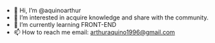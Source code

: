 - 👋 Hi, I’m @aquinoarthur
- 👀 I’m interested in acquire knowledge and share with the community.
- 🌱 I’m currently learning FRONT-END
- 📫 How to reach me email: arthuraquino1996@gmail.com

<!---
aquinoarthur/aquinoarthur is a ✨ special ✨ repository because its `README.md` (this file) appears on your GitHub profile.
You can click the Preview link to take a look at your changes.
--->
